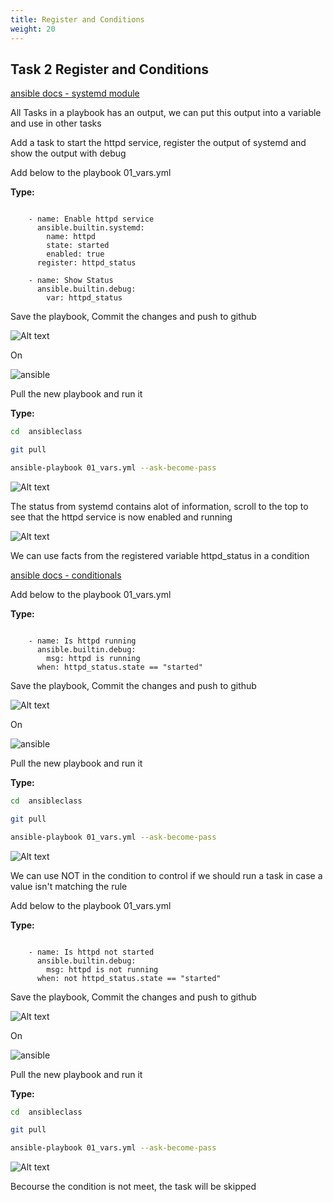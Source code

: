 ```yaml
---
title: Register and Conditions
weight: 20
---
```


## Task 2 Register and Conditions

[ansible docs - systemd module](https://docs.ansible.com/ansible/2.5/modules/systemd_module.html)

All Tasks in a playbook has an output, we can put this output into a variable and use in other tasks

Add a task to start the httpd service, register the output of systemd and show the output with debug

Add below to the playbook 01_vars.yml

__Type:__

```ansible

    - name: Enable httpd service
      ansible.builtin.systemd:
        name: httpd
        state: started
        enabled: true
      register: httpd_status

    - name: Show Status
      ansible.builtin.debug:
        var: httpd_status

```

Save the playbook, Commit the changes and push to github

![Alt text](images/001_register_playbook.png?raw=true "ansible register in playbook")

On

![ansible](/images/ansible.png)

Pull the new playbook and run it

__Type:__

```bash
cd  ansibleclass

git pull

ansible-playbook 01_vars.yml --ask-become-pass

```

![Alt text](images/002_register_playbook_run.png?raw=true "ansible register in playbook run")

The status from systemd contains alot of information, scroll to the top to see that the httpd service is now enabled and running

![Alt text](images/003_register_playbook_status.png?raw=true "ansible register in playbook status")

We can use facts from the registered variable httpd_status in a condition

[ansible docs - conditionals](https://docs.ansible.com/ansible/latest/user_guide/playbooks_conditionals.html)

Add below to the playbook 01_vars.yml

__Type:__

```ansible

    - name: Is httpd running
      ansible.builtin.debug:
        msg: httpd is running
      when: httpd_status.state == "started"

```

Save the playbook, Commit the changes and push to github

![Alt text](images/004_conditional_playbook.png?raw=true "ansible conditional in playbook")

On

![ansible](/images/ansible.png)

Pull the new playbook and run it

__Type:__

```bash
cd  ansibleclass

git pull

ansible-playbook 01_vars.yml --ask-become-pass

```

![Alt text](images/005_conditional_playbook_run.png?raw=true "ansible conditional in playbook run")

We can use NOT in the condition to control if we should run a task in case a value isn't matching the rule

Add below to the playbook 01_vars.yml

__Type:__

```ansible

    - name: Is httpd not started
      ansible.builtin.debug:
        msg: httpd is not running
      when: not httpd_status.state == "started"

```

Save the playbook, Commit the changes and push to github

![Alt text](images/004_conditional_playbook_not.png?raw=true "ansible conditional in playbook not")

On

![ansible](/images/ansible.png)

Pull the new playbook and run it

__Type:__

```bash
cd  ansibleclass

git pull

ansible-playbook 01_vars.yml --ask-become-pass

```

![Alt text](images/005_conditional_playbook_not_run.png?raw=true "ansible conditional in playbook run")

Becourse the condition is not meet, the task will be skipped
